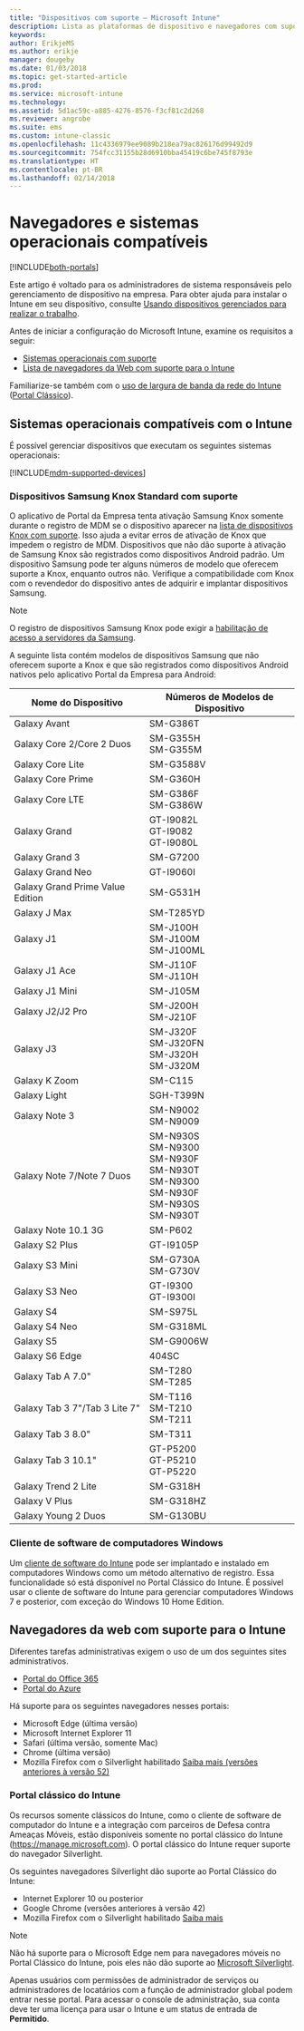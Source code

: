 ```yaml
---
title: "Dispositivos com suporte – Microsoft Intune"
description: Lista as plataformas de dispositivo e navegadores com suporte para o gerenciamento de dispositivo do Intune
keywords: 
author: ErikjeMS
ms.author: erikje
manager: dougeby
ms.date: 01/03/2018
ms.topic: get-started-article
ms.prod: 
ms.service: microsoft-intune
ms.technology: 
ms.assetid: 5d1ac59c-a885-4276-8576-f3cf81c2d268
ms.reviewer: angrobe
ms.suite: ems
ms.custom: intune-classic
ms.openlocfilehash: 11c4336979ee9089b218ea79ac826176d99492d9
ms.sourcegitcommit: 754fcc31155b28d6910bba45419c6be745f8793e
ms.translationtype: HT
ms.contentlocale: pt-BR
ms.lasthandoff: 02/14/2018
---
```

# <a name="supported-operating-systems-and-browsers"></a>Navegadores e sistemas operacionais compatíveis

[!INCLUDE[both-portals](./includes/note-for-both-portals.md)]

Este artigo é voltado para os administradores de sistema responsáveis pelo gerenciamento de dispositivo na empresa. Para obter ajuda para instalar o Intune em seu dispositivo, consulte [Usando dispositivos gerenciados para realizar o trabalho](/intune-user-help/company-portal-frequently-asked-questions).

Antes de iniciar a configuração do Microsoft Intune, examine os requisitos a seguir:

- [Sistemas operacionais com suporte](#intune-supported-operating-systems)
- [Lista de navegadores da Web com suporte para o Intune](#intune-supported-web-browsers)

Familiarize-se também com o [uso de largura de banda da rede do Intune](network-bandwidth-use.md) ([Portal Clássico](/intune-classic/get-started/network-bandwidth-use)).

## <a name="intune-supported-operating-systems"></a>Sistemas operacionais compatíveis com o Intune

É possível gerenciar dispositivos que executam os seguintes sistemas operacionais:

[!INCLUDE[mdm-supported-devices](./includes/mdm-supported-devices.md)]

### <a name="supported-samsung-knox-standard-devices"></a>Dispositivos Samsung Knox Standard com suporte

O aplicativo de Portal da Empresa tenta ativação Samsung Knox somente durante o registro de MDM se o dispositivo aparecer na [lista de dispositivos Knox com suporte](https://www.samsungknox.com/knox-supported-devices/knox-workspace). Isso ajuda a evitar erros de ativação de Knox que impedem o registro de MDM. Dispositivos que não dão suporte à ativação de Samsung Knox são registrados como dispositivos Android padrão. Um dispositivo Samsung pode ter alguns números de modelo que oferecem suporte a Knox, enquanto outros não. Verifique a compatibilidade com Knox com o revendedor do dispositivo antes de adquirir e implantar dispositivos Samsung.

> [!NOTE]
> O registro de dispositivos Samsung Knox pode exigir a [habilitação de acesso a servidores da Samsung](https://support.samsungknox.com/hc/articles/115013833108-Our-corporate-devices-are-behind-a-firewall-How-do-I-enable-Knox-Workspace-devices-to-contact-Samsung-servers). 

A seguinte lista contém modelos de dispositivos Samsung que não oferecem suporte a Knox e que são registrados como dispositivos Android nativos pelo aplicativo Portal da Empresa para Android:

| **Nome do Dispositivo** | **Números de Modelos de Dispositivo** |
| --- | --- |
| Galaxy Avant | SM-G386T |
| Galaxy Core 2/Core 2 Duos | SM-G355H<br>SM-G355M |
| Galaxy Core Lite | SM-G3588V |
| Galaxy Core Prime | SM-G360H |
| Galaxy Core LTE | SM-G386F<br>SM-G386W |
| Galaxy Grand | GT-I9082L<br>GT-I9082<br>GT-I9080L |
| Galaxy Grand 3 | SM-G7200 |
| Galaxy Grand Neo | GT-I9060I |
| Galaxy Grand Prime Value Edition | SM-G531H |
| Galaxy J Max | SM-T285YD |
| Galaxy J1 | SM-J100H<br>SM-J100M<br>SM-J100ML |
| Galaxy J1 Ace | SM-J110F<br>SM-J110H |
| Galaxy J1 Mini | SM-J105M |
| Galaxy J2/J2 Pro | SM-J200H<br>SM-J210F |
| Galaxy J3 | SM-J320F<br>SM-J320FN<br>SM-J320H<br>SM-J320M |
| Galaxy K Zoom | SM-C115 |
| Galaxy Light | SGH-T399N |
| Galaxy Note 3 | SM-N9002<br>SM-N9009 |
| Galaxy Note 7/Note 7 Duos | SM-N930S<br>SM-N9300<br>SM-N930F<br>SM-N930T<br>SM-N9300<br>SM-N930F<br>SM-N930S<br>SM-N930T |
| Galaxy Note 10.1 3G | SM-P602 |
| Galaxy S2 Plus | GT-I9105P |
| Galaxy S3 Mini | SM-G730A<br>SM-G730V |
| Galaxy S3 Neo | GT-I9300<br>GT-I9300I |
| Galaxy S4 | SM-S975L |
| Galaxy S4 Neo | SM-G318ML |
| Galaxy S5 | SM-G9006W |
| Galaxy S6 Edge | 404SC |
| Galaxy Tab A 7.0&quot; | SM-T280<br>SM-T285 |
| Galaxy Tab 3 7&quot;/Tab 3 Lite 7&quot; | SM-T116<br>SM-T210<br>SM-T211 |
| Galaxy Tab 3 8.0&quot; | SM-T311 |
| Galaxy Tab 3 10.1&quot; | GT-P5200<br>GT-P5210<br>GT-P5220 |
| Galaxy Trend 2 Lite | SM-G318H |
| Galaxy V Plus | SM-G318HZ |
| Galaxy Young 2 Duos | SM-G130BU |


### <a name="windows-pc-software-client"></a>Cliente de software de computadores Windows

Um [cliente de software do Intune](/intune-classic/deploy-use/manage-windows-pcs-with-microsoft-intune) pode ser implantado e instalado em computadores Windows como um método alternativo de registro. Essa funcionalidade só está disponível no Portal Clássico do Intune. É possível usar o cliente de software do Intune para gerenciar computadores Windows 7 e posterior, com exceção do Windows 10 Home Edition.

<!--  ### Exchange ActiveSync management

You can manage [Exchange ActiveSync devices](/intune-classic/deploy-use/mobile-device-management-with-exchange-activesync-and-microsoft-intune) from the Intune console. This option provides a limited set of management capabilities when compared to the other methods. See [Capabilities of built-in Mobile Device Management in Office 365](https://support.office.com/article/Capabilities-of-built-in-Mobile-Device-Management-for-Office-365-a1da44e5-7475-4992-be91-9ccec25905b0) for a list of supported devices.  -->

## <a name="intune-supported-web-browsers"></a>Navegadores da web com suporte para o Intune

Diferentes tarefas administrativas exigem o uso de um dos seguintes sites administrativos.

- [Portal do Office 365](http://go.microsoft.com/fwlink/p/?LinkId=698854)
- [Portal do Azure](https://portal.azure.com/)

Há suporte para os seguintes navegadores nesses portais:
- Microsoft Edge (última versão)
- Microsoft Internet Explorer 11
- Safari (última versão, somente Mac)
- Chrome (última versão)
- Mozilla Firefox com o Silverlight habilitado [Saiba mais (versões anteriores à versão 52)](https://go.microsoft.com/fwlink/?linkid=836872)




### <a name="intune-classic-portal"></a>Portal clássico do Intune

Os recursos somente clássicos do Intune, como o cliente de software de computador do Intune e a integração com parceiros de Defesa contra Ameaças Móveis, estão disponíveis somente no portal clássico do Intune (https://manage.microsoft.com). O portal clássico do Intune requer suporte do navegador Silverlight.

Os seguintes navegadores Silverlight dão suporte ao Portal Clássico do Intune:
- Internet Explorer 10 ou posterior
- Google Chrome (versões anteriores à versão 42)
- Mozilla Firefox com o Silverlight habilitado [Saiba mais](https://go.microsoft.com/fwlink/?linkid=836872)

> [!Note]
> Não há suporte para o Microsoft Edge nem para navegadores móveis no Portal Clássico do Intune, pois eles não dão suporte ao [Microsoft Silverlight](https://msdn.microsoft.com/library/cc838158(v=vs.95).aspx).

Apenas usuários com permissões de administrador de serviços ou administradores de locatários com a função de administrador global podem entrar nesse portal. Para acessar o console de administração, sua conta deve ter uma licença para usar o Intune e um status de entrada de **Permitido**.
